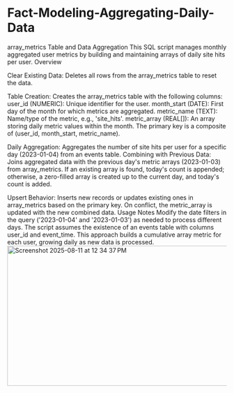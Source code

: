 # Fact-Modeling-Aggregating-Daily-Data
array_metrics Table and Data Aggregation
This SQL script manages monthly aggregated user metrics by building and maintaining arrays of daily site hits per user.
Overview


Clear Existing Data:
Deletes all rows from the array_metrics table to reset the data.



Table Creation:
Creates the array_metrics table with the following columns:
user_id (NUMERIC): Unique identifier for the user.
month_start (DATE): First day of the month for which metrics are aggregated.
metric_name (TEXT): Name/type of the metric, e.g., 'site_hits'.
metric_array (REAL[]): An array storing daily metric values within the month.
The primary key is a composite of (user_id, month_start, metric_name).


Daily Aggregation:
Aggregates the number of site hits per user for a specific day (2023-01-04) from an events table.
Combining with Previous Data:
Joins aggregated data with the previous day's metric arrays (2023-01-03) from array_metrics.
If an existing array is found, today's count is appended; otherwise, a zero-filled array is created up to the current day, and today's count is added.


Upsert Behavior:
Inserts new records or updates existing ones in array_metrics based on the primary key.
On conflict, the metric_array is updated with the new combined data.
Usage Notes
Modify the date filters in the query ('2023-01-04' and '2023-01-03') as needed to process different days.
The script assumes the existence of an events table with columns user_id and event_time.
This approach builds a cumulative array metric for each user, growing daily as new data is processed.
<img width="566" height="321" alt="Screenshot 2025-08-11 at 12 34 37 PM" src="https://github.com/user-attachments/assets/6355b951-e417-4457-a733-195ec19808ac" />
